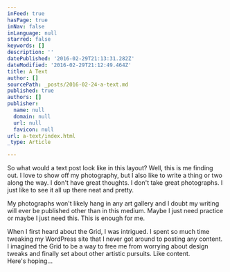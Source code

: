 ```yaml
---
inFeed: true
hasPage: true
inNav: false
inLanguage: null
starred: false
keywords: []
description: ''
datePublished: '2016-02-29T21:13:31.282Z'
dateModified: '2016-02-29T21:12:49.464Z'
title: A Text
author: []
sourcePath: _posts/2016-02-24-a-text.md
published: true
authors: []
publisher:
  name: null
  domain: null
  url: null
  favicon: null
url: a-text/index.html
_type: Article

---
```

So what would a text post look like in this layout? Well, this is me finding out. I love to show off my photography, but I also like to write a thing or two along the way. I don't have great thoughts. I don't take great photographs. I just like to see it all up there neat and pretty. 

My photographs won't likely hang in any art gallery and I doubt my writing will ever be published other than in this medium. Maybe I just need practice or maybe I just need this. This is enough for me.

When I first heard about the Grid, I was intrigued. I spent so much time tweaking my WordPress site that I never got around to posting any content. I imagined the Grid to be a way to free me from worrying about design tweaks and finally set about other artistic pursuits. Like content.   
Here's hoping...